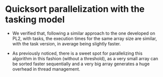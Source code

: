 # Quicksort parallelization with the tasking model

* We verified that, following a similar approach to the one developed on PL2, with tasks, the execution times for the same array size are similar, with the task version, in average being slightly faster.

* As previously noticed, there is a sweet spot for parallelizing this algorithm in this fashion (without a threshold), as a very small array can be sorted faster sequentially and a very big array generates a huge overhead in thread management.